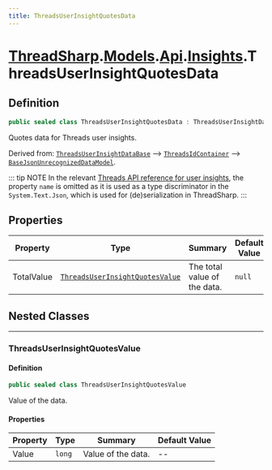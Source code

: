 ```yaml
---
title: ThreadsUserInsightQuotesData
---
```


# [ThreadSharp](../../../).[Models](../../).[Api](../).[Insights](.).ThreadsUserInsightQuotesData

## Definition

```c#
public sealed class ThreadsUserInsightQuotesData : ThreadsUserInsightDataBase
```

Quotes data for Threads user insights.

Derived from: [`ThreadsUserInsightDataBase`](../ThreadsUserInsightDataBase) --> [`ThreadsIdContainer`](../ThreadsIdContainer) --> [`BaseJsonUnrecognizedDataModel`](../../BaseJsonUnrecognizedDataModel.md).

::: tip NOTE
In the relevant [Threads API reference for user insights](https://developers.facebook.com/docs/threads/reference/insights#get---threads-user-id--threads-insights), the property `name` is omitted as it is used as a type discriminator in the `System.Text.Json`, which is used for (de)serialization in ThreadSharp.
:::

## Properties

| Property   | Type                                                              | Summary                      | Default Value |
|------------|-------------------------------------------------------------------|------------------------------|---------------|
| TotalValue | [`ThreadsUserInsightQuotesValue`](#threadsuserinsightquotesvalue) | The total value of the data. | `null`        |

## Nested Classes

---

### ThreadsUserInsightQuotesValue

#### Definition

```c#
public sealed class ThreadsUserInsightQuotesValue
```

Value of the data.

#### Properties

| Property | Type   | Summary            | Default Value |
|----------|--------|--------------------|---------------|
| Value    | `long` | Value of the data. | --            |